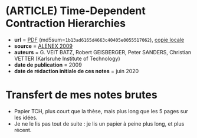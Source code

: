 # (ARTICLE) Time-Dependent Contraction Hierarchies

- **url** = [PDF](http://algo2.iti.kit.edu/documents/routeplanning/tch_alenex09.pdf) (md5sum=`1b13ad6165d4663c40405e0055517062`), [copie locale](./LOCALCOPIES/tch_alenex09.pdf)
- **source** = [ALENEX 2009](https://epubs.siam.org/doi/book/10.1137/1.9781611972894)
- **auteurs** = G. VEIT BATZ, Robert GEISBERGER, Peter SANDERS, Christian VETTER (Karlsruhe Institute of Technology)
- **date de publication** = 2009
- **date de rédaction initiale de ces notes** = juin 2020

# Transfert de mes notes brutes

* Papier TCH, plus court que la thèse, mais plus long que les 5 pages sur les idées.
* Je ne le lis pas tout de suite : je lis un papier à peine plus long, et plus récent.
